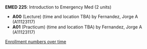 **EMED 225**: Introduction to Emergency Med (2 units)

- **A00** (Lecture) (time and location TBA) by Fernandez, Jorge A (A11123117)
- **A01** (Practicum) (time and location TBA) by Fernandez, Jorge A (A11123117)

[Enrollment numbers over time](./EMED225.tsv)
